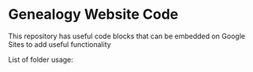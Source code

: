 # Genealogy Website Code
This repository has useful code blocks that can be embedded on Google Sites to add useful functionality

List of folder usage:
